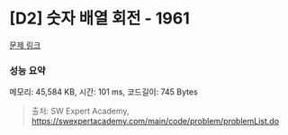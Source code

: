 # [D2] 숫자 배열 회전 - 1961 

[문제 링크](https://swexpertacademy.com/main/code/problem/problemDetail.do?contestProbId=AV5Pq-OKAVYDFAUq) 

### 성능 요약

메모리: 45,584 KB, 시간: 101 ms, 코드길이: 745 Bytes



> 출처: SW Expert Academy, https://swexpertacademy.com/main/code/problem/problemList.do